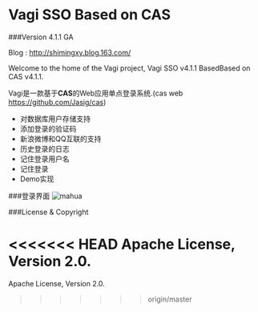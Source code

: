 # Vagi SSO Based on CAS

###Version 4.1.1 GA

Blog : http://shimingxy.blog.163.com/

Welcome to the home of  the  Vagi project, Vagi SSO v4.1.1 BasedBased on CAS v4.1.1.  

Vagi是一款基于<strong>CAS</strong>的Web应用单点登录系统.(cas web https://github.com/Jasig/cas)

- 对数据库用户存储支持
- 添加登录的验证码
- 新浪微博和QQ互联的支持
- 历史登录的日志
- 记住登录用户名
- 记住登录
- Demo实现


###登录界面
![mahua](https://github.com/shimingxy/Vagi/raw/master/vagi-login.jpg)

###License & Copyright

<<<<<<< HEAD
Apache License, Version 2.0.
=======
Apache License, Version 2.0.
>>>>>>> origin/master
